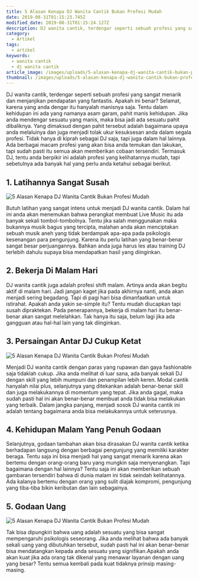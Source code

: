```yaml
---
title: 5 Alasan Kenapa DJ Wanita Cantik Bukan Profesi Mudah
date: 2019-08-31T01:15:23.745Z
modified_date: 2019-08-31T01:15:24.127Z
description: DJ wanita cantik, terdengar seperti sebuah profesi yang sangat menarik dan menjanjikan pendapatan yang fantastis. Apakah ini benar?
category:
  - Artikel
tags:
  - artikel
keywords:
  - wanita cantik
  - dj wanita cantik
article_image: /images/uploads/5-alasan-kenapa-dj-wanita-cantik-bukan-profesi-mudah-3.jpg
thumbnail: /images/uploads/5-alasan-kenapa-dj-wanita-cantik-bukan-profesi-mudah-3-002.jpg
---
```

DJ wanita cantik, terdengar seperti sebuah profesi yang sangat menarik dan menjanjikan pendapatan yang fantastis. Apakah ini benar? Selamat, karena yang anda dengar itu hanyalah manisnya saja. Tentu dalam kehidupan ini ada yang namanya asam garam, pahit manis kehidupan. Jika anda mendengar sesuatu yang manis, maka bisa jadi ada sesuatu pahit dibaliknya. Yang dimaksud dengan pahit tersebut adalah bagaimana upaya anda melaluinya dan juga menjadi tolak ukur kesuksesan anda dalam segala profesi. Tidak hanya di kiprah sebagai DJ saja, tapi juga dalam hal lainnya. Ada berbagai macam profesi yang akan bisa anda temukan dan lakukan, tapi sudah pasti itu semua akan memberikan cobaan tersendiri. Termasuk DJ, tentu anda berpikir ini adalah profesi yang kelihatannya mudah, tapi sebetulnya ada banyak hal yang perlu anda ketahui sebagai berikut.



## 1. Latihannya Sangat Susah

![5 Alasan Kenapa DJ Wanita Cantik Bukan Profesi Mudah](https://res.cloudinary.com/kodai/image/upload/v1567218156/dm/0/5-alasan-kenapa-dj-wanita-cantik-bukan-profesi-mudah-3.jpg)

Butuh latihan yang sangat intens untuk menjadi DJ wanita cantik. Dalam hal ini anda akan menemukan bahwa perangkat membuat Live Music itu ada banyak sekali tombol-tombolnya. Tentu jika salah menggunakan maka bukannya musik bagus yang tercipta, malahan anda akan menciptakan sebuah musik aneh yang tidak berdampak apa-apa pada psikologis kesenangan para pengunjung. Karena itu perlu latihan yang benar-benar sangat besar perjuangannya. Bahkan anda juga harus les atau training DJ terlebih dahulu supaya bisa mendapatkan hasil yang diinginkan.



## 2. Bekerja Di Malam Hari

DJ wanita cantik juga adalah profesi shift malam. Artinya anda akan begitu aktif di malam hari. Jadi jangan kaget jika pada akhirnya nanti, anda akan menjadi sering begadang. Tapi di pagi hari bisa dimanfaatkan untuk istirahat. Apakah anda yakin se-simple itu? Tentu mudah diucapkan tapi susah dipraktekan. Pada penerapannya, bekerja di malam hari itu benar-benar akan sangat melelahkan. Tak hanya itu saja, belum lagi jika ada gangguan atau hal-hal lain yang tak diinginkan.



## 3. Persaingan Antar DJ Cukup Ketat

![5 Alasan Kenapa DJ Wanita Cantik Bukan Profesi Mudah](https://res.cloudinary.com/kodai/image/upload/v1567218156/dm/0/5-alasan-kenapa-dj-wanita-cantik-bukan-profesi-mudah-2.jpg)

Menjadi DJ wanita cantik dengan paras yang rupawan dan gaya fashionable saja tidaklah cukup. Jika anda melihat di luar sana, ada banyak sekali DJ dengan skill yang lebih mumpuni dan penampilan lebih keren. Modal cantik hanyalah nilai plus, selanjutnya yang ditekankan adalah benar-benar skill dan juga melakukannya di momentum yang tepat. Jika anda gagal, maka sudah pasti hal ini akan benar-benar membuat anda tidak bisa melakukan yang terbaik. Dalam jangka panjang, menjadi sosok DJ wanita cantik ini adalah tentang bagaimana anda bisa melakukannya untuk seterusnya.



## 4. Kehidupan Malam Yang Penuh Godaan

Selanjutnya, godaan tambahan akan bisa dirasakan DJ wanita cantik ketika berhadapan langsung dengan berbagai pengunjung yang memiliki karakter beraga. Tentu saja ini bisa menjadi hal yang sangat menarik karena akan bertemu dengan orang-orang baru yang mungkin saja menyenangkan. Tapi bagaimana dengan hal lainnya? Tentu saja ini akan memberikan sebuah gambaran tersendiri bahwa di dunia malam ini tidak seindah kelihatannya. Ada kalanya bertemu dengan orang yang sulit diajak kompromi, pengunjung yang tiba-tiba bikin keributan dan lain sebagainya.



## 5. Godaan Uang

![5 Alasan Kenapa DJ Wanita Cantik Bukan Profesi Mudah](https://res.cloudinary.com/kodai/image/upload/v1567218156/dm/0/5-alasan-kenapa-dj-wanita-cantik-bukan-profesi-mudah-1.jpg)

Tak bisa dipungkiri bahwa uang adalah sesuatu yang bisa sangat mempengaruhi psikologis seseorang. Jika anda melihat bahwa ada banyak sekali uang yang dibutuhkan tersebut, sudah pasti hal ini akan benar-benar bisa mendatangkan kepada anda sesuatu yang signifikan.Apakah anda akan kuat jika ada orang tak dikenal yang menawar layanan dengan uang yang besar? Tentu semua kembali pada kuat tidaknya prinsip masing-masing.
